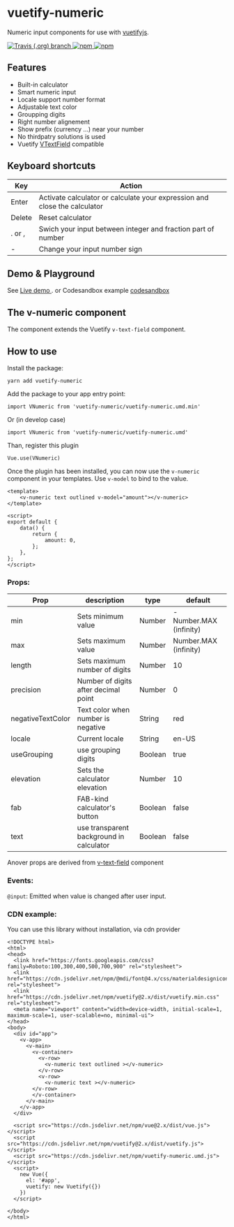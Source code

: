# vuetify-numeric
Numeric input components for use with [vuetifyjs](https://vuetifyjs.com).

<p align="left">
  <a href="https://travis-ci.org/kolesnikovav/vuetify-numeric/master">
    <img alt="Travis (.org) branch" src="https://img.shields.io/travis/kolesnikovav/vuetify-numeric/master?logo=travis">
  </a>
  <a href="https://www.npmjs.com/package/vuetify-numeric">
    <img alt="npm" src="https://img.shields.io/npm/v/vuetify-numeric?color=blue&logo=npm">
  </a>
  <a href="https://www.npmjs.com/package/vuetify-numeric">
    <img alt="npm" src="https://img.shields.io/npm/dm/vuetify-numeric?logo=npm">
  </a>
</p>

## Features
 - Built-in calculator
 - Smart numeric input
 - Locale support number format
 - Adjustable text color
 - Groupping digits
 - Right number alignement
 - Show prefix (currency ...) near your number
 - No thirdpatry solutions is used
 - Vuetify [VTextField](https://vuetifyjs.com/en/components/text-fields) compatible

 ## Keyboard shortcuts
| Key | Action |
| ---- | -------- |
| Enter | Activate calculator or calculate your expression and close the calculator |
| Delete | Reset calculator |
| . or , | Swich your input between integer and fraction part of number |
| - | Change your input number sign |

## Demo & Playground
See [Live demo ](https://kolesnikovav.github.io/vuetify-numeric/). or Codesandbox example [codesandbox](https://codesandbox.io/s/condescending-mendel-5zpqn)

## The v-numeric component
The component extends the Vuetify `v-text-field` component.

## How to use

Install the package:
```
yarn add vuetify-numeric
```

Add the package to your app entry point:
```
import VNumeric from 'vuetify-numeric/vuetify-numeric.umd.min'
```

Or (in develop case)
```
import VNumeric from 'vuetify-numeric/vuetify-numeric.umd'
```
Than, register this plugin
```
Vue.use(VNumeric)
```
Once the plugin has been installed, you can now use the `v-numeric` component in your templates.
Use `v-model` to bind to the value.
```
<template>
	<v-numeric text outlined v-model="amount"></v-numeric>
</template>

<script>
export default {
	data() {
		return {
			amount: 0,
		};
	},
};
</script>
```

### Props:

| Prop | description | type | default |
| ---- | ---- | ------- | --- |
| min | Sets minimum value | Number | - Number.MAX (infinity) |
| max | Sets maximum value | Number | Number.MAX (infinity)|
| length | Sets maximum number of digits | Number | 10 |
| precision | Number of digits after decimal point | Number | 0 |
| negativeTextColor | Text color when number is negative | String | red |
| locale | Current locale | String | en-US |
| useGrouping | use grouping digits | Boolean | true |
| elevation | Sets the calculator elevation | Number | 10 |
| fab | FAB-kind calculator's button | Boolean | false |
| text | use transparent background in calculator | Boolean | false |

Anover props are derived from [v-text-field](https://vuetifyjs.com/en/components/text-fields) component

### Events:

`@input`: Emitted when value is changed after user input.

### CDN example:

You can use this library without installation, via cdn provider
```
<!DOCTYPE html>
<html>
<head>
  <link href="https://fonts.googleapis.com/css?family=Roboto:100,300,400,500,700,900" rel="stylesheet">
  <link href="https://cdn.jsdelivr.net/npm/@mdi/font@4.x/css/materialdesignicons.min.css" rel="stylesheet">
  <link href="https://cdn.jsdelivr.net/npm/vuetify@2.x/dist/vuetify.min.css" rel="stylesheet">
  <meta name="viewport" content="width=device-width, initial-scale=1, maximum-scale=1, user-scalable=no, minimal-ui">
</head>
<body>
  <div id="app">
    <v-app>
      <v-main>
        <v-container>
          <v-row>
            <v-numeric text outlined ></v-numeric>
          </v-row>
          <v-row>
            <v-numeric text ></v-numeric>
        </v-row>
        </v-container>
      </v-main>
    </v-app>
  </div>

  <script src="https://cdn.jsdelivr.net/npm/vue@2.x/dist/vue.js"></script>
  <script src="https://cdn.jsdelivr.net/npm/vuetify@2.x/dist/vuetify.js"></script>
  <script src="https://cdn.jsdelivr.net/npm/vuetify-numeric.umd.js"></script>
  <script>
    new Vue({
      el: '#app',
      vuetify: new Vuetify({})
    })
  </script>

</body>
</html>
```
